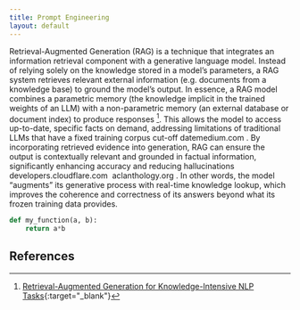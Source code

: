```yaml
---
title: Prompt Engineering
layout: default
---
```


Retrieval-Augmented Generation (RAG) is a technique that integrates an information retrieval component with a generative language model. Instead of relying solely on the knowledge stored in a model’s parameters, a RAG system retrieves relevant external information (e.g. documents from a knowledge base) to ground the model’s output. In essence, a RAG model combines a parametric memory (the knowledge implicit in the trained weights of an LLM) with a non-parametric memory (an external database or document index) to produce responses [^1]​. This allows the model to access up-to-date, specific facts on demand, addressing limitations of traditional LLMs that have a fixed training corpus cut-off date​
medium.com
. By incorporating retrieved evidence into generation, RAG can ensure the output is contextually relevant and grounded in factual information, significantly enhancing accuracy and reducing hallucinations​
developers.cloudflare.com
​
aclanthology.org
. In other words, the model “augments” its generative process with real-time knowledge lookup, which improves the coherence and correctness of its answers beyond what its frozen training data provides.

```python
def my_function(a, b):
    return a*b
```

## References

[^1]: [Retrieval-Augmented Generation for Knowledge-Intensive NLP Tasks](https://proceedings.neurips.cc/paper/2020/file/6b493230205f780e1bc26945df7481e5-Paper.pdf){:target="_blank"}